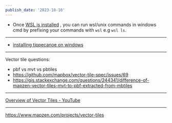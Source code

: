 ```yaml
---
publish_date: '2023-10-10'
---
```

 - Once [WSL is installed](https://learn.microsoft.com/en-us/windows/wsl/install#install-wsl-command) , you can run wsl/unix commands in windows cmd by  prefixing your commands with `wsl` e.g `wsl ls`.

---
- [installing tippecanoe on windows](https://gist.github.com/ryanbaumann/e5c7d76f6eeb8598e66c5785b677726e)

---

Vector tile questions:

- pbf vs mvt vs pbtiles
- https://github.com/mapbox/vector-tile-spec/issues/69
- https://gis.stackexchange.com/questions/244341/difference-of-mapzen-vector-tiles-mvt-to-pbf-extracted-from-mbtiles


---
[Overview of Vector Tiles - YouTube](https://www.youtube.com/watch?v=savQWL0kq_g)


---

https://www.mapzen.com/projects/vector-tiles

